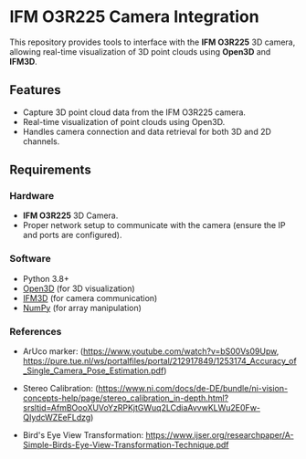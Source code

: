 # IFM O3R225 Camera Integration

This repository provides tools to interface with the **IFM O3R225** 3D camera, allowing real-time visualization of 3D point clouds using **Open3D** and **IFM3D**.

## Features
- Capture 3D point cloud data from the IFM O3R225 camera.
- Real-time visualization of point clouds using Open3D.
- Handles camera connection and data retrieval for both 3D and 2D channels.

## Requirements

### Hardware
- **IFM O3R225** 3D Camera.
- Proper network setup to communicate with the camera (ensure the IP and ports are configured).

### Software
- Python 3.8+
- [Open3D](http://www.open3d.org/) (for 3D visualization)
- [IFM3D](https://github.com/ifm/ifm3d) (for camera communication)
- [NumPy](https://numpy.org/) (for array manipulation)

### References
- ArUco marker: (https://www.youtube.com/watch?v=bS00Vs09Upw, https://pure.tue.nl/ws/portalfiles/portal/212917849/1253174_Accuracy_of_Single_Camera_Pose_Estimation.pdf)

- Stereo Calibration: (https://www.ni.com/docs/de-DE/bundle/ni-vision-concepts-help/page/stereo_calibration_in-depth.html?srsltid=AfmBOooXUVoYzRPKjtGWuq2LCdiaAvvwKLWu2E0Fw-QIydcWZEeFLdzg)

- Bird's Eye View Transformation: https://www.ijser.org/researchpaper/A-Simple-Birds-Eye-View-Transformation-Technique.pdf

